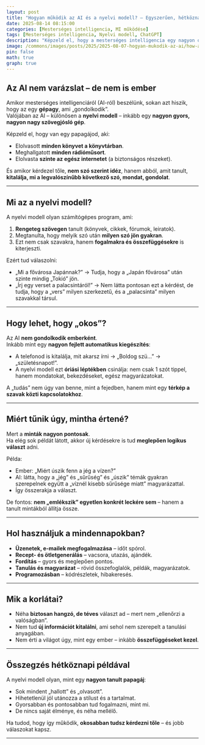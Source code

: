 ```yaml
---
layout: post
title: "Hogyan működik az AI és a nyelvi modell? – Egyszerűen, hétköznapi példákkal"
date: 2025-08-14 08:15:00
categories: [Mesterséges intelligencia, MI működése]
tags: [Mesterséges intelligencia, Nyelvi modell, ChatGPT]
description: "Képzeld el, hogy a mesterséges intelligencia egy nagyon okos papagáj, aki könyvtárnyi szöveget olvasott. Hogyan ad mégis értelmes választ?"
image: /commons/images/posts/2025/2025-08-07-hogyan-mukodik-az-ai/how-ai-works.jpeg
pin: false
math: true
graph: true
---
```


## Az AI nem varázslat – de nem is ember

Amikor mesterséges intelligenciáról (AI-ról) beszélünk, sokan azt hiszik, hogy az egy **gépagy**, ami „gondolkodik”.  
Valójában az AI – különösen a **nyelvi modell** – inkább egy **nagyon gyors, nagyon nagy szövegjósló gép**.

Képzeld el, hogy van egy papagájod, aki:
- Elolvasott **minden könyvet a könyvtárban**.
- Meghallgatott **minden rádióműsort**.
- Elolvasta **szinte az egész internetet** (a biztonságos részeket).

És amikor kérdezel tőle, **nem szó szerint idéz**, hanem abból, amit tanult, **kitalálja, mi a legvalószínűbb következő szó, mondat, gondolat**.

---

## Mi az a nyelvi modell?

A nyelvi modell olyan számítógépes program, ami:
1. **Rengeteg szövegen** tanult (könyvek, cikkek, fórumok, leiratok).
2. Megtanulta, hogy melyik szó után **milyen szó jön gyakran**.
3. Ezt nem csak szavakra, hanem **fogalmakra és összefüggésekre** is kiterjeszti.

Ezért tud válaszolni:
- „Mi a fővárosa Japánnak?” → Tudja, hogy a „Japán fővárosa” után szinte mindig „Tokió” jön.
- „Írj egy verset a palacsintáról!” → Nem látta pontosan ezt a kérdést, de tudja, hogy a „vers” milyen szerkezetű, és a „palacsinta” milyen szavakkal társul.

---

## Hogy lehet, hogy „okos”?

Az AI **nem gondolkodik emberként**.  
Inkább mint egy **nagyon fejlett automatikus kiegészítés**:
- A telefonod is kitalálja, mit akarsz írni → „Boldog szü...” → „születésnapot!”.
- A nyelvi modell ezt **óriási léptékben** csinálja: nem csak 1 szót tippel, hanem mondatokat, bekezdéseket, egész magyarázatokat.

A „tudás” nem úgy van benne, mint a fejedben, hanem mint egy **térkép a szavak közti kapcsolatokhoz**.

---

## Miért tűnik úgy, mintha értené?

Mert a **minták nagyon pontosak**.  
Ha elég sok példát látott, akkor új kérdésekre is tud **meglepően logikus választ** adni.

Példa:  
- Ember: „Miért úszik fenn a jég a vízen?”  
- AI: látta, hogy a „jég” és „sűrűség” és „úszik” témák gyakran szerepelnek együtt a „víznél kisebb sűrűsége miatt” magyarázattal.  
- Így összerakja a választ.

De fontos: **nem „emlékszik” egyetlen konkrét leckére sem** – hanem a tanult mintákból állítja össze.

---

## Hol használjuk a mindennapokban?

- **Üzenetek, e-mailek megfogalmazása** – időt spórol.
- **Recept- és ötletgenerálás** – vacsora, utazás, ajándék.
- **Fordítás** – gyors és meglepően pontos.
- **Tanulás és magyarázat** – rövid összefoglalók, példák, magyarázatok.
- **Programozásban** – kódrészletek, hibakeresés.

---

## Mik a korlátai?

- Néha **biztosan hangzó, de téves** választ ad – mert nem „ellenőrzi a valóságban”.
- Nem tud **új információt kitalálni**, ami sehol nem szerepelt a tanulási anyagában.
- Nem érti a világot úgy, mint egy ember – inkább **összefüggéseket kezel**.

---

## Összegzés hétköznapi példával

A nyelvi modell olyan, mint egy **nagyon tanult papagáj**:
- Sok mindent „hallott” és „olvasott”.
- Hihetetlenül jól utánozza a stílust és a tartalmat.
- Gyorsabban és pontosabban tud fogalmazni, mint mi.
- De nincs saját élménye, és néha mellélő.

Ha tudod, hogy így működik, **okosabban tudsz kérdezni tőle** – és jobb válaszokat kapsz.

---